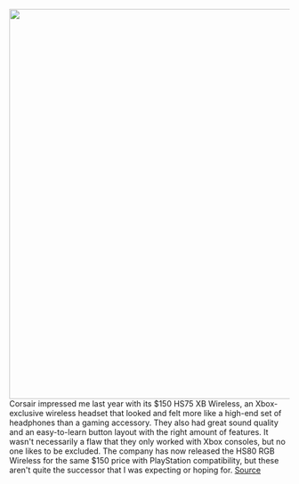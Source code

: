 <img src='https://cdn.vox-cdn.com/thumbor/Dg5fdL5ttBpCulonab0XRJ3t8Yo=/0x0:2400x1600/1200x800/filters:focal(1008x608:1392x992)/cdn.vox-cdn.com/uploads/chorus_image/image/69746878/hs80rgbhero.0.jpg' width='700px' /><br/>
Corsair impressed me last year with its $150 HS75 XB Wireless, an Xbox-exclusive wireless headset that looked and felt more like a high-end set of headphones than a gaming accessory. They also had great sound quality and an easy-to-learn button layout with the right amount of features. It wasn't necessarily a flaw that they only worked with Xbox consoles, but no one likes to be excluded. The company has now released the HS80 RGB Wireless for the same $150 price with PlayStation compatibility, but these aren't quite the successor that I was expecting or hoping for.
<a href='https://www.theverge.com/2021/8/19/22628843/corsair-hs80-rgb-wireless-headset-gaming-ps4-ps5-pc-performance-price-features'> Source <a/>